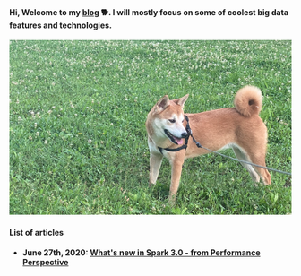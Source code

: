 #### Hi, Welcome to my [blog](./README.md) :dog2:. I will mostly focus on some of coolest big data features and technologies.

![houhou](./images/houhou.png)

#### List of articles

- **June 27th, 2020: [What's new in Spark 3.0 - from Performance Perspective](./blogs/spark-3.0.md)**